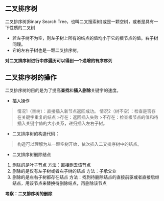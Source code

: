 ## 二叉排序树
二叉排序树(Binary Search Tree，也叫二叉搜索树)或是一颗空树，或者是具有一下性质的二叉树
* 若左子树不为空，则左子树上所有的结点的值均小于它的根节点的值。右子树同理。
* 它的左右子树也是一颗二叉排序树。

**对二叉排序树进行中序遍历可以得到一个递增的有序序列**

## 二叉排序树的操作
二叉排序树的目的是为了提高**查找**和**插入删除**关键字的速度。
* 插入操作
>情况1（空树）：直接插入新节点返回成功。
>情况2（树不空）：检查是否存在关键字重复的结点
	>存在：返回插入失败
	>不存在：检查根节点的值和待插入关键字值的大小关系，递归插入左右子树。
* 二叉排序树的构造代码：
>构造可以理解为从一颗空树开始，依次插入二叉排序树中的结点。
* 二叉排序树删除结点
1. 删除的是叶子节点  方法：直接删去该节点
2. 删除的是仅有左子树或者右子树的结点	方法：子承父业
3. 删除的是左右子树都存在结点	方法：找到待删除结点的直接前驱或者直接后继结点，用该节点来替换待删除结点，再删除该节点

**考察：二叉排序树的删除**

